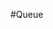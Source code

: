 #Queue

<!-- each processing job (RTI, normals, etc) is performed in background, in this
tab you have a ccess to the list, you can stop, pause and remove jobs -->

